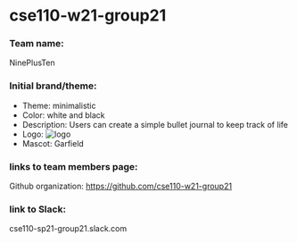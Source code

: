 # cse110-w21-group21

### Team name: 
NinePlusTen
### Initial brand/theme: 
- Theme: minimalistic 
- Color: white and black
- Description: Users can create a simple bullet journal to keep track of life
- Logo: <img alt="logo" src="https://imgur.com/VNDtQil.jpg">
- Mascot: Garfield

### links to team members page: 
Github organization: https://github.com/cse110-w21-group21

### link to Slack: 
cse110-sp21-group21.slack.com
